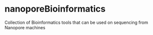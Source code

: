 # nanoporeBioinformatics
Collection of Bioinformatics tools that can be used on sequencing from Nanopore machines
